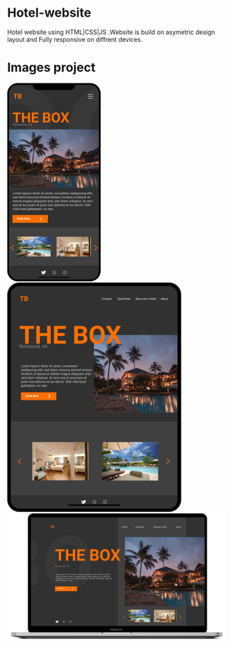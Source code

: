 # Hotel-website
Hotel website using HTML|CSS|JS .Website is build on asymetric design layout and Fully responsive on diffrent devices.

# Images project
![Screenshot](phone.png)
![Screenshot](tablet.png)
![Screenshot](pc.png)
